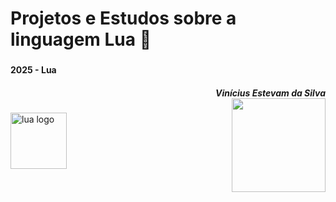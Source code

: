 
###

<br clear="both">

<h1 align="left">Projetos e Estudos sobre a linguagem Lua 🌙
<br clear="both">

###

<h4 align="left"> 2025 - Lua
<h5 align="right">Vinícius Estevam da Silva

  
<br clear="both">

<img align="right" height="150" src="https://user-images.githubusercontent.com/74038190/212284087-bbe7e430-757e-4901-90bf-4cd2ce3e1852.gif"  />

###

<div align="left">
  <img src="https://media.tenor.com/A3QDTBkXjSsAAAAi/lua.gif" height="90" alt="lua logo"  />
  <img width="60" />
<div/>

  ###
